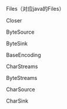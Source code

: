 Files（对应java的Files）



Closer



ByteSource



ByteSink



BaseEncoding

CharStreams

ByteStreams

CharSource

CharSink